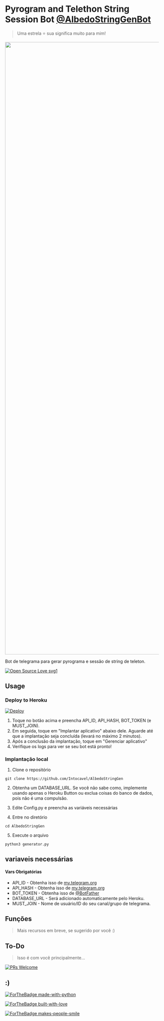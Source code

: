  # Pyrogram and Telethon String Session Bot [@AlbedoStringGenBot](https://t.me/AlbedoStringGenBot)

> Uma estrela ⭐ sua significa muito para mim!

<p align="center"><a href="https://github.com/Intocavel/AlbedoStringGen"><img src="https://telegra.ph/file/2a395d0cf6a25d470d184.jpg" width="2000"></a></p>

Bot de telegrama para gerar pyrograma e sessão de string de teleton.

[![Open Source Love svg1](https://badges.frapsoft.com/os/v1/open-source.svg?v=103)](https://github.com/ellerbrock/open-source-badges/)

## Usage

### Deploy to Heroku

[![Deploy](https://www.herokucdn.com/deploy/button.svg)](https://heroku.com/deploy?template=https://github.com/Intocavel/AlbedoStringGen)

1. Toque no botão acima e preencha API_ID, API_HASH, BOT_TOKEN (e MUST_JOIN).
2. Em seguida, toque em "Implantar aplicativo" abaixo dele. Aguarde até que a implantação seja concluída (levará no máximo 2 minutos).
3. Após a conclusão da implantação, toque em "Gerenciar aplicativo"
4. Verifique os logs para ver se seu bot está pronto!

### Implantação local

1. Clone o repositório

`git clone https://github.com/Intocavel/AlbedoStringGen`

2. Obtenha um DATABASE_URL. Se você não sabe como, implemente usando apenas o Heroku Button ou exclua coisas do banco de dados, pois não é uma compulsão.

3. Edite Config.py e preencha as variáveis necessárias

4. Entre no diretório

`cd AlbedoStringGen`

5. Execute o arquivo

`python3 generator.py`


## variaveis necessárias

#### Vars Obrigatórias

- API_ID - Obtenha isso de [my.telegram.org](https://my.telegram.org/auth)
- API_HASH - Obtenha isso de [my.telegram.org](https://my.telegram.org/auth)
- BOT_TOKEN - Obtenha isso de [@BotFather](https://t.me/BotFather)
- DATABASE_URL - Será adicionado automaticamente pelo Heroku.
- MUST_JOIN - Nome de usuário/ID do seu canal/grupo de telegrama.

## Funções

> Mais recursos em breve, se sugerido por você :)

## To-Do

> Isso é com você principalmente...

[![PRs Welcome](https://img.shields.io/badge/PRs-welcome-brightgreen.svg?style=flat-square)](http://makeapullrequest.com)

## :)

[![ForTheBadge made-with-python](http://ForTheBadge.com/images/badges/made-with-python.svg)](https://www.python.org/)

[![ForTheBadge built-with-love](http://ForTheBadge.com/images/badges/built-with-love.svg)](https://github.com/StarkBotsIndustries)

[![ForTheBadge makes-people-smile](http://ForTheBadge.com/images/badges/makes-people-smile.svg)](https://github.com/StarkBotsIndustries)
